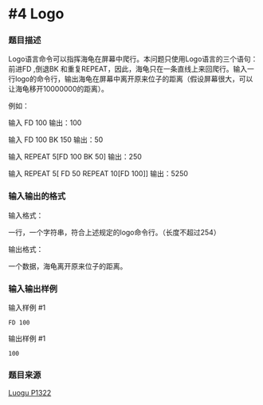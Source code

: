 # #4 Logo

### 题目描述

Logo语言命令可以指挥海龟在屏幕中爬行。本问题只使用Logo语言的三个语句：前进FD ,倒退BK 和重复REPEAT，因此，海龟只在一条直线上来回爬行。输入一行logo的命令行，输出海龟在屏幕中离开原来位子的距离（假设屏幕很大，可以让海龟移开10000000的距离）。

例如：

输入 FD 100 输出：100

输入 FD 100 BK 150 输出：50

输入 REPEAT 5[FD 100 BK 50] 输出：250

输入 REPEAT 5[ FD 50 REPEAT 10[FD 100]] 输出：5250

### 输入输出的格式

输入格式：

一行，一个字符串，符合上述规定的logo命令行。（长度不超过254）

输出格式：

一个数据，海龟离开原来位子的距离。

### 输入输出样例

输入样例 #1

```
FD 100
```

输出样例 #1

```
100
```

### 题目来源

[Luogu P1322](https://www.luogu.org/problemnew/show/P1322)